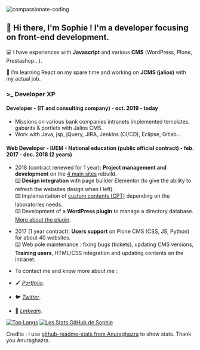 ![compassionate-coding](/S0f1eM/S0f1eM/blob/master/compassionate.jpeg)

## 👋 Hi there, I'm Sophie ! I'm a developer focusing on front-end development.  

<p>💻 I have experiences with <b>Javascript</b> and various <b>CMS</b> (WordPress, Plone, Prestashop...).</p>

<p>🔭 I’m learning React on my spare time and working on <b>JCMS (jalios)</b> with my actual job.</p> 

### >_ Developer XP

#### Developer - (IT and consulting company) - oct. 2019 - today

* Missions on various bank companies intranets implemented templates, gabarits & portlets with Jalios CMS.
* Work with Java, jsp, jQuery, JIRA, Jenkins (CI/CD), Eclipse, Gitlab...

#### Web Developer - IUEM - National education (public official contract) - feb. 2017 - dec. 2018 (2 years)

* 2018 (contract renewed for 1 year): <b>Project management and development</b> on the [4 main sites](https://www-iuem.univ-brest.fr/) rebuild.    
⌨️ <b>Design integration</b> with page builder Elementor (to give the ability to refresh the websites design when I left).  
⌨️ Implementation of [custom contents (CPT)](https://www-iuem.univ-brest.fr/lemar/recherche/equipe-panorama/#prsentation) depending on the laboratories needs.  
⌨️ Development of a <b>WordPress plugin</b> to manage a directory database. [More about the plugin](https://github.com/S0f1eM/my-first-wp-plugin). 

* 2017 (1 year contract): <b>Users support</b> on Plone CMS (CSS, JS, Python) for about 40 websites.   
⌨️  Web pole maintenance : fixing bugs (tickets), updating CMS versions, <b>Training users</b>, HTML/CSS integration and updating contents on the intranet. 

*  To contact me and know more about me :
* 🖌️ *[Portfolio](https://sophie-marchand.com/)*.
* 🐦 *[Twitter](https://twitter.com/S0f1eM)*.
* 💬 *[Linkedin](https://www.linkedin.com/in/sophie-marchand-web-developer/)*. 

[![Top Langs](https://github-readme-stats.vercel.app/api/top-langs/?username=S0f1eM&layout=compact&theme=dracula)](https://github.com/S0f1eM/github-readme-stats)
[![Les Stats GitHub de Sophie](https://github-readme-stats.vercel.app/api?username=S0f1eM&hide=issues&show_icons=true&theme=dracula)](https://github.com/S0f1eM/github-readme-stats)

<p> Credits : I use <a href="https://github.com/anuraghazra/github-readme-stats">github-readme-stats from Anuraghazra</A> to show stats. Thank you Anuraghazra.</p>
